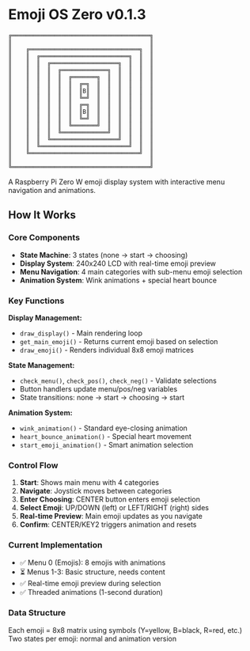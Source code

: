 # Emoji OS Zero v0.1.3

    ╔═══════════════════════════════════════╗
    ║                                       ║
    ║    ╔═══════════════════════════════╗  ║
    ║    ║  ╔═════════════════════════╗  ║  ║
    ║    ║  ║  ╔═══════════════════╗  ║  ║  ║
    ║    ║  ║  ║  ╔═════════════╗  ║  ║  ║  ║
    ║    ║  ║  ║  ║  ╔═══════╗  ║  ║  ║  ║  ║
    ║    ║  ║  ║  ║  ║  ╔═╗  ║  ║  ║  ║  ║  ║
    ║    ║  ║  ║  ║  ║  ║B║  ║  ║  ║  ║  ║  ║
    ║    ║  ║  ║  ║  ║  ╚═╝  ║  ║  ║  ║  ║  ║
    ║    ║  ║  ║  ║  ║  ╔═╗  ║  ║  ║  ║  ║  ║
    ║    ║  ║  ║  ║  ║  ║B║  ║  ║  ║  ║  ║  ║
    ║    ║  ║  ║  ║  ║  ╚═╝  ║  ║  ║  ║  ║  ║
    ║    ║  ║  ║  ║  ╚═══════╝  ║  ║  ║  ║  ║
    ║    ║  ║  ║  ╚═════════════╝  ║  ║  ║  ║
    ║    ║  ║  ╚═══════════════════╝  ║  ║  ║
    ║    ║  ╚═════════════════════════╝  ║  ║
    ║    ╚═══════════════════════════════╝  ║
    ║                                       ║
    ╚═══════════════════════════════════════╝

A Raspberry Pi Zero W emoji display system with interactive menu navigation and animations.

## How It Works

### Core Components

- **State Machine**: 3 states (none → start → choosing)
- **Display System**: 240x240 LCD with real-time emoji preview
- **Menu Navigation**: 4 main categories with sub-menu emoji selection
- **Animation System**: Wink animations + special heart bounce

### Key Functions

**Display Management:**

- `draw_display()` - Main rendering loop
- `get_main_emoji()` - Returns current emoji based on selection
- `draw_emoji()` - Renders individual 8x8 emoji matrices

**State Management:**

- `check_menu()`, `check_pos()`, `check_neg()` - Validate selections
- Button handlers update menu/pos/neg variables
- State transitions: none → start → choosing → start

**Animation System:**

- `wink_animation()` - Standard eye-closing animation
- `heart_bounce_animation()` - Special heart movement
- `start_emoji_animation()` - Smart animation selection

### Control Flow

1. **Start**: Shows main menu with 4 categories
2. **Navigate**: Joystick moves between categories
3. **Enter Choosing**: CENTER button enters emoji selection
4. **Select Emoji**: UP/DOWN (left) or LEFT/RIGHT (right) sides
5. **Real-time Preview**: Main emoji updates as you navigate
6. **Confirm**: CENTER/KEY2 triggers animation and resets

### Current Implementation

- ✅ Menu 0 (Emojis): 8 emojis with animations
- ⏳ Menus 1-3: Basic structure, needs content
- ✅ Real-time emoji preview during selection
- ✅ Threaded animations (1-second duration)

### Data Structure

Each emoji = 8x8 matrix using symbols (Y=yellow, B=black, R=red, etc.)
Two states per emoji: normal and animation version
